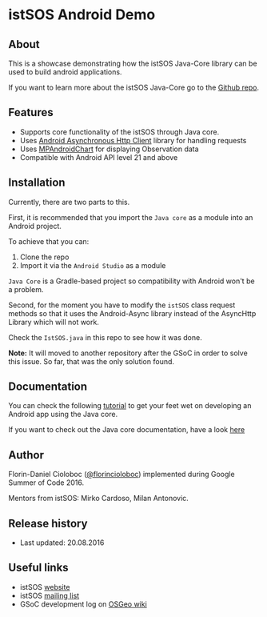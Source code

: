 # istSOS Android Demo

## About 
This is a showcase demonstrating how the istSOS Java-Core library can be used to build android applications.

If you want to learn more about the istSOS Java-Core go to the [Github repo](https://github.com/masterflorin/java-core).

## Features

* Supports core functionality of the istSOS through Java core.
* Uses [Android Asynchronous Http Client](http://loopj.com/android-async-http/) library for handling requests
* Uses [MPAndroidChart](https://github.com/PhilJay/MPAndroidChart) for displaying Observation data
* Compatible with Android API level 21 and above

## Installation

Currently, there are two parts to this.

First, it is recommended that you import the `Java core` as a module into an Android project.

To achieve that you can:

1. Clone the repo
2. Import it via the `Android Studio` as a module

`Java Core` is a Gradle-based project so compatibility with Android won't be a problem.

Second, for the moment you have to modify the `istSOS` class request methods so that it
uses the Android-Async library instead of the AsyncHttp Library which will not work.

Check the `IstSOS.java` in this repo to see how it was done.
 
<b>Note:</b> It will moved to another repository after the GSoC in order to solve this
issue. So far, that was the only solution found.


## Documentation

You can check the following [tutorial](https://github.com/masterflorin/android-demo/blob/master/TUTORIAL.md) to get your feet wet on developing an
Android app using the Java core.

If you want to check out the Java core documentation, have a look [here](https://github.com/masterflorin/java-core/blob/master/UserGuide.md)

## Author

Florin-Daniel Cioloboc ([@florincioloboc](https://twitter.com/florincioloboc)) implemented during Google Summer of Code 2016.

Mentors from istSOS: Mirko Cardoso, Milan Antonovic.

## Release history

* Last updated: 20.08.2016

## Useful links

* istSOS [website](http://istsos.org/)
* istSOS [mailing list](https://groups.google.com/forum/#!forum/istsos)
* GSoC development log on [OSGeo wiki](https://wiki.osgeo.org/wiki/Android_istSOS)